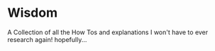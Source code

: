 # Wisdom
A Collection of all the How Tos and explanations I won't have to ever research again!
hopefully...
